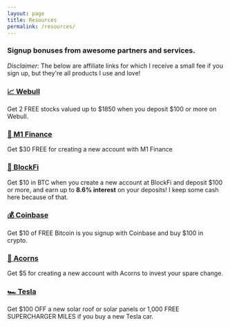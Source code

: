 ```yaml
---
layout: page
title: Resources
permalink: /resources/
---
```


### Signup bonuses from awesome partners and services.

_Disclaimer:_ The below are affiliate links for which I receive a small fee if you sign up,
but they're all products I use and love!

### [📈 Webull](https://traviswingo.com/webull)

Get 2 FREE stocks valued up to $1850 when you deposit $100 or more on Webull.

### [🤑 M1 Finance](https://traviswingo.com/m1)

Get $30 FREE for creating a new account with M1 Finance

### [💸 BlockFi](https://traviswingo.com/bf)

Get $10 in BTC when you create a new account at BlockFi and deposit $100 or more, and earn up to **8.6% interest** on your deposits! I keep some cash here because of that.

### [💰 Coinbase](https://traviswingo.com/coin)

Get $10 of FREE Bitcoin is you signup with Coinbase and buy $100 in crypto.

### [🌳 Acorns](https://traviswingo.com/acorns)

Get $5 for creating a new account with Acorns to invest your spare change.

### [🏎 Tesla](https://traviswingo.com/tesla)

Get $100 OFF a new solar roof or solar panels or 1,000 FREE SUPERCHARGER MILES if you buy a new Tesla car.
